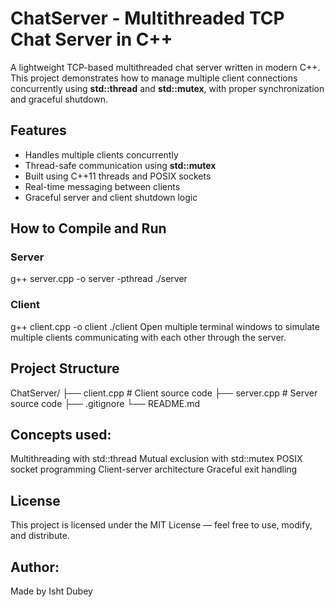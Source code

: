 # ChatServer - Multithreaded TCP Chat Server in C++

A lightweight TCP-based multithreaded chat server written in modern C++. This project demonstrates how to manage multiple client connections concurrently
using **std::thread** and **std::mutex**, with proper synchronization and graceful shutdown.


## Features

- Handles multiple clients concurrently
- Thread-safe communication using **std::mutex**
- Built using C++11 threads and POSIX sockets
- Real-time messaging between clients
- Graceful server and client shutdown logic


## How to Compile and Run
### Server
g++ server.cpp -o server -pthread
./server

### Client
g++ client.cpp -o client
./client
Open multiple terminal windows to simulate multiple clients communicating with each other through the server.

## Project Structure
ChatServer/
├── client.cpp       # Client source code
├── server.cpp       # Server source code
├── .gitignore
└── README.md

## Concepts used:
Multithreading with std::thread
Mutual exclusion with std::mutex
POSIX socket programming
Client-server architecture
Graceful exit handling

## License
This project is licensed under the MIT License — feel free to use, modify, and distribute.

## Author:
Made by Isht Dubey
